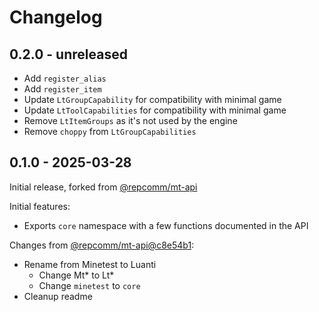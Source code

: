 # Changelog

## 0.2.0 - unreleased

- Add `register_alias`
- Add `register_item`
- Update `LtGroupCapability` for compatibility with minimal game
- Update `LtToolCapabilities` for compatibility with minimal game
- Remove `LtItemGroups` as it's not used by the engine
- Remove `choppy` from `LtGroupCapabilities`

## 0.1.0 - 2025-03-28

Initial release, forked from [@repcomm/mt-api](https://github.com/RepComm/mt-api)

Initial features:

- Exports `core` namespace with a few functions documented in the API

Changes from [@repcomm/mt-api@c8e54b1](https://github.com/RepComm/mt-api/tree/c8e54b1):

- Rename from Minetest to Luanti
  - Change Mt* to Lt*
  - Change `minetest` to `core`
- Cleanup readme
